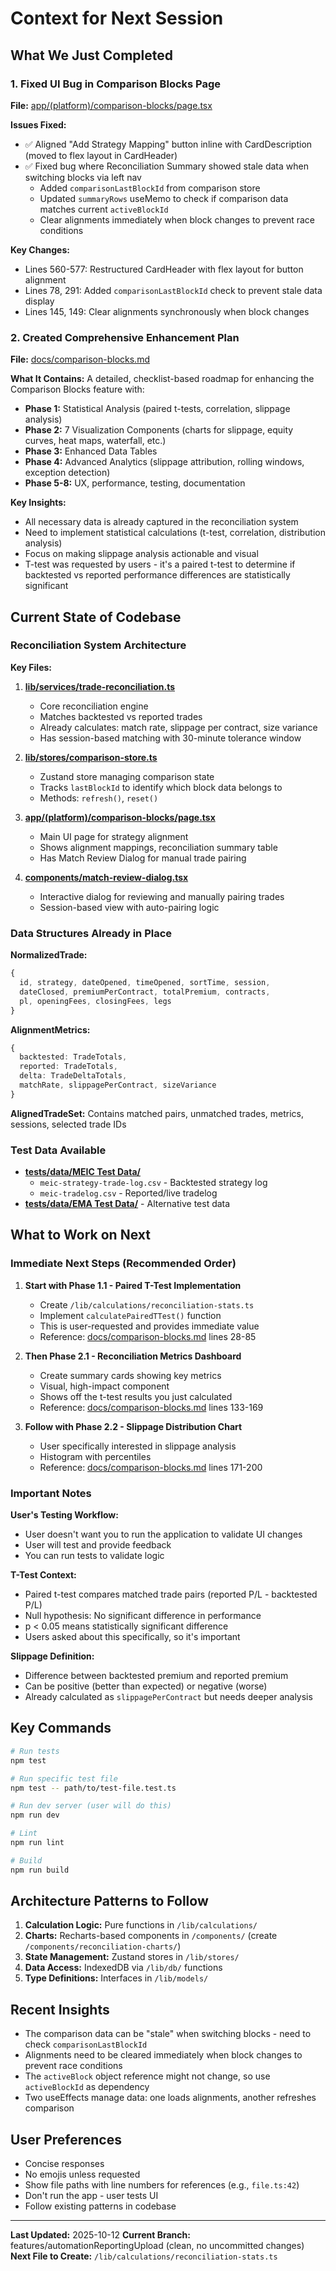 # Context for Next Session

## What We Just Completed

### 1. Fixed UI Bug in Comparison Blocks Page
**File:** [app/(platform)/comparison-blocks/page.tsx](../app/(platform)/comparison-blocks/page.tsx)

**Issues Fixed:**
- ✅ Aligned "Add Strategy Mapping" button inline with CardDescription (moved to flex layout in CardHeader)
- ✅ Fixed bug where Reconciliation Summary showed stale data when switching blocks via left nav
  - Added `comparisonLastBlockId` from comparison store
  - Updated `summaryRows` useMemo to check if comparison data matches current `activeBlockId`
  - Clear alignments immediately when block changes to prevent race conditions

**Key Changes:**
- Lines 560-577: Restructured CardHeader with flex layout for button alignment
- Lines 78, 291: Added `comparisonLastBlockId` check to prevent stale data display
- Lines 145, 149: Clear alignments synchronously when block changes

### 2. Created Comprehensive Enhancement Plan
**File:** [docs/comparison-blocks.md](../docs/comparison-blocks.md)

**What It Contains:**
A detailed, checklist-based roadmap for enhancing the Comparison Blocks feature with:
- **Phase 1:** Statistical Analysis (paired t-tests, correlation, slippage analysis)
- **Phase 2:** 7 Visualization Components (charts for slippage, equity curves, heat maps, waterfall, etc.)
- **Phase 3:** Enhanced Data Tables
- **Phase 4:** Advanced Analytics (slippage attribution, rolling windows, exception detection)
- **Phase 5-8:** UX, performance, testing, documentation

**Key Insights:**
- All necessary data is already captured in the reconciliation system
- Need to implement statistical calculations (t-test, correlation, distribution analysis)
- Focus on making slippage analysis actionable and visual
- T-test was requested by users - it's a paired t-test to determine if backtested vs reported performance differences are statistically significant

## Current State of Codebase

### Reconciliation System Architecture

**Key Files:**
1. **[lib/services/trade-reconciliation.ts](../lib/services/trade-reconciliation.ts)**
   - Core reconciliation engine
   - Matches backtested vs reported trades
   - Already calculates: match rate, slippage per contract, size variance
   - Has session-based matching with 30-minute tolerance window

2. **[lib/stores/comparison-store.ts](../lib/stores/comparison-store.ts)**
   - Zustand store managing comparison state
   - Tracks `lastBlockId` to identify which block data belongs to
   - Methods: `refresh()`, `reset()`

3. **[app/(platform)/comparison-blocks/page.tsx](../app/(platform)/comparison-blocks/page.tsx)**
   - Main UI page for strategy alignment
   - Shows alignment mappings, reconciliation summary table
   - Has Match Review Dialog for manual trade pairing

4. **[components/match-review-dialog.tsx](../components/match-review-dialog.tsx)**
   - Interactive dialog for reviewing and manually pairing trades
   - Session-based view with auto-pairing logic

### Data Structures Already in Place

**NormalizedTrade:**
```typescript
{
  id, strategy, dateOpened, timeOpened, sortTime, session,
  dateClosed, premiumPerContract, totalPremium, contracts,
  pl, openingFees, closingFees, legs
}
```

**AlignmentMetrics:**
```typescript
{
  backtested: TradeTotals,
  reported: TradeTotals,
  delta: TradeDeltaTotals,
  matchRate, slippagePerContract, sizeVariance
}
```

**AlignedTradeSet:**
Contains matched pairs, unmatched trades, metrics, sessions, selected trade IDs

### Test Data Available
- **[tests/data/MEIC Test Data/](../tests/data/MEIC%20Test%20Data/)**
  - `meic-strategy-trade-log.csv` - Backtested strategy log
  - `meic-tradelog.csv` - Reported/live tradelog
- **[tests/data/EMA Test Data/](../tests/data/EMA%20Test%20Data/)** - Alternative test data

## What to Work on Next

### Immediate Next Steps (Recommended Order)

1. **Start with Phase 1.1 - Paired T-Test Implementation**
   - Create `/lib/calculations/reconciliation-stats.ts`
   - Implement `calculatePairedTTest()` function
   - This is user-requested and provides immediate value
   - Reference: [docs/comparison-blocks.md](../docs/comparison-blocks.md) lines 28-85

2. **Then Phase 2.1 - Reconciliation Metrics Dashboard**
   - Create summary cards showing key metrics
   - Visual, high-impact component
   - Shows off the t-test results you just calculated
   - Reference: [docs/comparison-blocks.md](../docs/comparison-blocks.md) lines 133-169

3. **Follow with Phase 2.2 - Slippage Distribution Chart**
   - User specifically interested in slippage analysis
   - Histogram with percentiles
   - Reference: [docs/comparison-blocks.md](../docs/comparison-blocks.md) lines 171-200

### Important Notes

**User's Testing Workflow:**
- User doesn't want you to run the application to validate UI changes
- User will test and provide feedback
- You can run tests to validate logic

**T-Test Context:**
- Paired t-test compares matched trade pairs (reported P/L - backtested P/L)
- Null hypothesis: No significant difference in performance
- p < 0.05 means statistically significant difference
- Users asked about this specifically, so it's important

**Slippage Definition:**
- Difference between backtested premium and reported premium
- Can be positive (better than expected) or negative (worse)
- Already calculated as `slippagePerContract` but needs deeper analysis

## Key Commands

```bash
# Run tests
npm test

# Run specific test file
npm test -- path/to/test-file.test.ts

# Run dev server (user will do this)
npm run dev

# Lint
npm run lint

# Build
npm run build
```

## Architecture Patterns to Follow

1. **Calculation Logic:** Pure functions in `/lib/calculations/`
2. **Charts:** Recharts-based components in `/components/` (create `/components/reconciliation-charts/`)
3. **State Management:** Zustand stores in `/lib/stores/`
4. **Data Access:** IndexedDB via `/lib/db/` functions
5. **Type Definitions:** Interfaces in `/lib/models/`

## Recent Insights

- The comparison data can be "stale" when switching blocks - need to check `comparisonLastBlockId`
- Alignments need to be cleared immediately when block changes to prevent race conditions
- The `activeBlock` object reference might not change, so use `activeBlockId` as dependency
- Two useEffects manage data: one loads alignments, another refreshes comparison

## User Preferences

- Concise responses
- No emojis unless requested
- Show file paths with line numbers for references (e.g., `file.ts:42`)
- Don't run the app - user tests UI
- Follow existing patterns in codebase

---

**Last Updated:** 2025-10-12
**Current Branch:** features/automationReportingUpload (clean, no uncommitted changes)
**Next File to Create:** `/lib/calculations/reconciliation-stats.ts`
